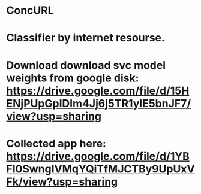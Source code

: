 # ConcURL
# Classifier by internet resourse.
# Download download svc model weights from google disk: https://drive.google.com/file/d/15HENjPUpGpIDIm4Jj6j5TR1yIE5bnJF7/view?usp=sharing
# Collected app here: https://drive.google.com/file/d/1YBFl0SwngIVMqYQiTfMJCTBy9UpUxVFk/view?usp=sharing
